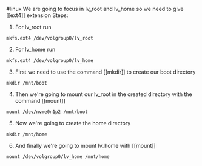 #linux 
We are going to focus in lv_root and lv_home so we need to give [[ext4]] extension
Steps:
1. For lv_root run
```console
mkfs.ext4 /dev/volgroup0/lv_root
```
 2. For lv_home run
```console
mkfs.ext4 /dev/volgroup0/lv_home
```
3. First we need to use the command [[mkdir]] to create our boot directory
```console
mkdir /mnt/boot
```
4. Then we're going to mount our lv_root in the created directory with the command [[mount]] 
```console
mount /dev/nvme0n1p2 /mnt/boot
```
5. Now we're going to create the home directory
```console
mkdir /mnt/home
```
6. And finally we're going to mount lv_home with [[mount]]
```console
mount /dev/volgroup0/lv_home /mnt/home
```
